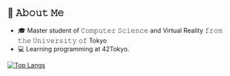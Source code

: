 ## :book: 𝙰𝚋𝚘𝚞𝚝 𝙼𝚎
- 🎓  Master student of 𝙲𝚘𝚖𝚙𝚞𝚝𝚎𝚛 𝚂𝚌𝚒𝚎𝚗𝚌𝚎 and Virtual Reality 𝚏𝚛𝚘𝚖 𝚝𝚑𝚎 𝚄𝚗𝚒𝚟𝚎𝚛𝚜𝚒𝚝𝚢 𝚘𝚏 Tokyo
- 💻  Learning programming at 42Tokyo.

[![Top Langs](https://github-readme-stats.vercel.app/api/top-langs/?username=kose-yusuke&layout=donut-vertical&langs_count=20&hide=jupyter%20notebook,html,Objective-C)](https://github.com/anuraghazra/github-readme-stats)